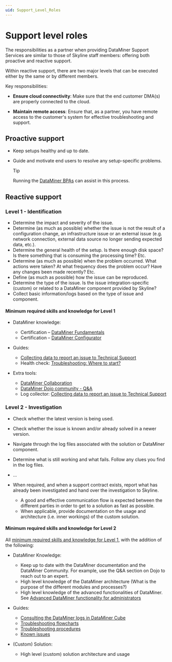 ```yaml
---
uid: Support_Level_Roles
---
```


# Support level roles

The responsibilities as a partner when providing DataMiner Support Services are similar to those of Skyline staff members: offering both proactive and reactive support.

Within reactive support, there are two major levels that can be executed either by the same or by different members.

Key responsibilities:

- **Ensure cloud connectivity**: Make sure that the end customer DMA(s) are properly connected to the cloud.

- **Maintain remote access**: Ensure that, as a partner, you have remote access to the customer's system for effective troubleshooting and support.

## Proactive support

- Keep setups healthy and up to date.
- Guide and motivate end users to resolve any setup-specific problems.

  > [!TIP]
  > Running the [DataMiner BPAs](xref:Running_BPA_tests) can assist in this process.

## Reactive support

### Level 1 - Identification

- Determine the impact and severity of the issue.
- Determine (as much as possible) whether the issue is not the result of a configuration change, an infrastructure issue or an external issue (e.g. network connection, external data source no longer sending expected data, etc.).
- Determine the general health of the setup. Is there enough disk space? Is there something that is consuming the processing time? Etc.
- Determine (as much as possible) when the problem occurred. What actions were taken? At what frequency does the problem occur? Have any changes been made recently? Etc.
- Define (as much as possible) how the issue can be reproduced.
- Determine the type of the issue. Is the issue integration-specific (custom) or related to a DataMiner component provided by Skyline?
- Collect basic information/logs based on the type of issue and component.

#### Minimum required skills and knowledge for Level 1

- DataMiner knowledge:

  - Certification – [DataMiner Fundamentals](https://community.dataminer.services/learning/certification/dataminer-operator/)
  - Certification – [DataMiner Configurator](https://community.dataminer.services/learning/certification/dataminer-administrator/)

- Guides:
  
  - [Collecting data to report an issue to Technical Support](xref:Collecting_data_to_report_an_issue_to_TechSupport)
  - Health check: [Troubleshooting: Where to start?](xref:Troubleshooting_Where_to_Start)

- Extra tools:

  - [DataMiner Collaboration](https://collaboration.dataminer.services/)
  - [DataMiner Dojo community - Q&A](https://community.dataminer.services/questions/)
  - Log collector: [Collecting data to report an issue to Technical Support](xref:Collecting_data_to_report_an_issue_to_TechSupport)

### Level 2 - Investigation

- Check whether the latest version is being used.
- Check whether the issue is known and/or already solved in a newer version.
- Navigate through the log files associated with the solution or DataMiner component.
- Determine what is still working and what fails. Follow any clues you find in the log files.
- ...
- When required, and when a support contract exists, report what has already been investigated and hand over the investigation to Skyline.

  - A good and effective communication flow is expected between the different parties in order to get to a solution as fast as possible.
  - When applicable, provide documentation on the usage and architecture (i.e. inner workings) of the custom solution.

#### Minimum required skills and knowledge for Level 2

All [minimum required skills and knowledge for Level 1](#minimum-required-skills-and-knowledge-for-level-1), with the addition of the following:

- DataMiner Knowledge:

  - Keep up to date with the DataMiner documentation and the DataMiner Community. For example, use the Q&A section on Dojo to reach out to an expert.
  - High level knowledge of the DataMiner architecture (What is the purpose of the different modules and processes?)
  - High level knowledge of the advanced functionalities of DataMiner. See [Advanced DataMiner functionality for administrators](xref:Part3AdvancedFunctionalities)

- Guides:

  - [Consulting the DataMiner logs in DataMiner Cube](xref:Consulting_the_DataMiner_logs_in_DataMiner_Cube)
  - [Troubleshooting flowcharts](xref:Troubleshooting_Flowcharts)
  - [Troubleshooting procedures](xref:Troubleshooting_procedures)
  - [Known issues](xref:Known_issues)

- (Custom) Solution:

  - High level (custom) solution architecture and usage
